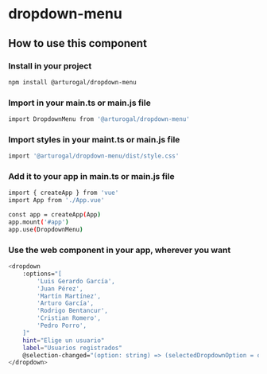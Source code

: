 # dropdown-menu

## How to use this component

### Install in your project

```sh
npm install @arturogal/dropdown-menu
```

### Import in your main.ts or main.js file

```sh
import DropdownMenu from '@arturogal/dropdown-menu'
```

### Import styles in your maint.ts or main.js file

```sh
import '@arturogal/dropdown-menu/dist/style.css'
```

### Add it to your app in main.ts or main.js file

```sh
import { createApp } from 'vue'
import App from './App.vue'

const app = createApp(App)
app.mount('#app')
app.use(DropdownMenu)
```

### Use the web component in your app, wherever you want

```sh
<dropdown
    :options="[
        'Luis Gerardo García',
        'Juan Pérez',
        'Martín Martínez',
        'Arturo García',
        'Rodrigo Bentancur',
        'Cristian Romero',
        'Pedro Porro',
    ]"
    hint="Elige un usuario"
    label="Usuarios registrados"
    @selection-changed="(option: string) => (selectedDropdownOption = option)">
</dropdown>
```
